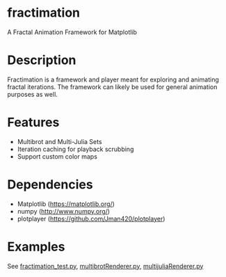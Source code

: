 # fractimation
A Fractal Animation Framework for Matplotlib

# Description
Fractimation is a framework and player meant for exploring and animating fractal iterations.
The framework can likely be used for general animation purposes as well.

# Features
- Multibrot and Multi-Julia Sets
- Iteration caching for playback scrubbing
- Support custom color maps

# Dependencies
- Matplotlib (https://matplotlib.org/)
- numpy (http://www.numpy.org/)
- plotplayer (https://github.com/Jman420/plotplayer)

# Examples
See [fractimation_test.py](fractimation-python/fractimation_test.py), [multibrotRenderer.py](fractimation-python/multibrotRenderer.py), [multijuliaRenderer.py](fractimation-python/multijuliaRenderer.py)